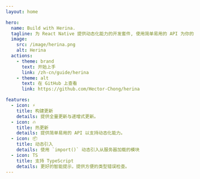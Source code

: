 ```yaml
---
layout: home

hero:
  name: Build with Herina.
  tagline: 为 React Native 提供动态化能力的开发套件, 使用简单易用的 API 为你的 App 添加热更新功能。
  image:
    src: /image/herina.png
    alt: Herina
  actions:
    - theme: brand
      text: 开始上手
      link: /zh-cn/guide/herina
    - theme: alt
      text: 在 GitHub 上查看
      link: https://github.com/Hector-Chong/herina

features:
  - icon: ⚡️
    title: 构建更新
    details: 提供全量更新与递增式更新。
  - icon: 🔥
    title: 热更新
    details: 提供简单易用的 API 以支持动态化能力。
  - icon: 📦
    title: 动态引入
    details: 使用 `import()` 动态引入从服务器加载的模块
  - icon: TS
    title: 支持 TypeScript
    details: 更好的智能提示，提供方便的类型错误检查。
---
```

